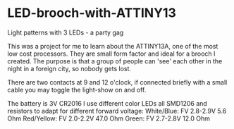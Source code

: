 # LED-brooch-with-ATTINY13
Light patterns with 3 LEDs - a party gag

This was a project for me to learn about the ATTINY13A, one of the most low cost processors. They are small form factor
and ideal for a brooch I created. The purpose is that a group of people can 'see' each other in the night in a foreign city,
so nobody gets lost.

There are two contacts at 9 and 12 o'clock, if connected briefly with a small cable you may toggle the light-show on and off.

The battery is 3V CR2016
I use different color LEDs all SMD1206 and resistors to adapt for different forward voltage:
White/Blue: FV 2.8-2.9V   5.6 Ohm
Red/Yellow: FV 2.0-2.2V  47.0 Ohm
Green:      FV 2.7-2.8V  12.0 Ohm
